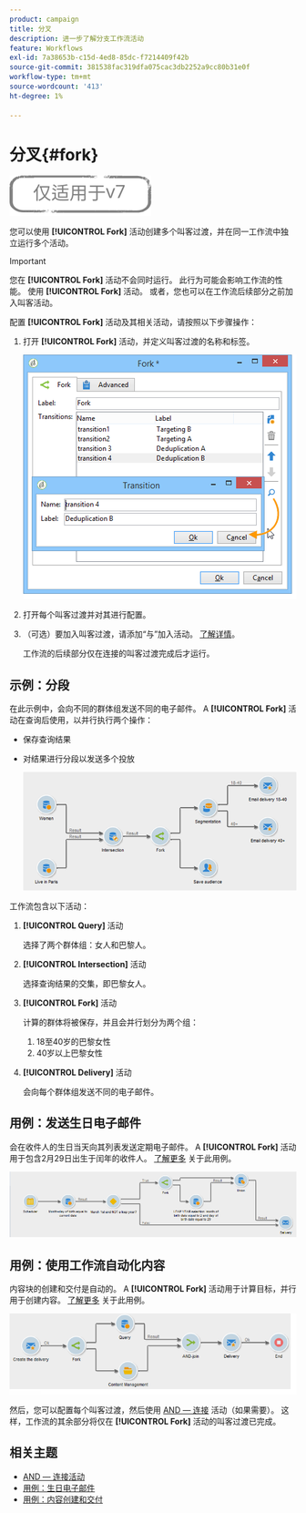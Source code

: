 ```yaml
---
product: campaign
title: 分叉
description: 进一步了解分支工作流活动
feature: Workflows
exl-id: 7a38653b-c15d-4ed8-85dc-f7214409f42b
source-git-commit: 381538fac319dfa075cac3db2252a9cc80b31e0f
workflow-type: tm+mt
source-wordcount: '413'
ht-degree: 1%

---
```


# 分叉{#fork}

![](../../assets/v7-only.svg)

您可以使用 **[!UICONTROL Fork]** 活动创建多个叫客过渡，并在同一工作流中独立运行多个活动。

>[!IMPORTANT]
>
>您在 **[!UICONTROL Fork]** 活动不会同时运行。 此行为可能会影响工作流的性能。 使用 **[!UICONTROL Fork]** 活动。 或者，您也可以在工作流后续部分之前加入叫客活动。

配置 **[!UICONTROL Fork]** 活动及其相关活动，请按照以下步骤操作：

1. 打开 **[!UICONTROL Fork]** 活动，并定义叫客过渡的名称和标签。

   ![](assets/s_user_segmentation_fork.png)

1. 打开每个叫客过渡并对其进行配置。
1. （可选）要加入叫客过渡，请添加“与”加入活动。 [了解详情](and-join.md)。

   工作流的后续部分仅在连接的叫客过渡完成后才运行。

## 示例：分段

在此示例中，会向不同的群体组发送不同的电子邮件。 A **[!UICONTROL Fork]** 活动在查询后使用，以并行执行两个操作：

* 保存查询结果
* 对结果进行分段以发送多个投放

   ![分支活动遵循两个查询的交集，并在列表更新活动和拆分活动之前。](assets/wkf_fork_example.png)

工作流包含以下活动：

1. **[!UICONTROL Query]** 活动

   选择了两个群体组：女人和巴黎人。

1. **[!UICONTROL Intersection]** 活动

   选择查询结果的交集，即巴黎女人。

1. **[!UICONTROL Fork]** 活动

   计算的群体将被保存，并且会并行划分为两个组：

   1. 18至40岁的巴黎女性
   1. 40岁以上巴黎女性

1. **[!UICONTROL Delivery]** 活动

   会向每个群体组发送不同的电子邮件。

## 用例：发送生日电子邮件

会在收件人的生日当天向其列表发送定期电子邮件。 A **[!UICONTROL Fork]** 活动用于包含2月29日出生于闰年的收件人。 [了解更多](sending-a-birthday-email.md) 关于此用例。

![分支活动遵循测试活动，并位于两个查询活动之前。](assets/birthday-workflow_usecase_1.png)

## 用例：使用工作流自动化内容

内容块的创建和交付是自动的。 A **[!UICONTROL Fork]** 活动用于计算目标，并行用于创建内容。 [了解更多](../../delivery/using/automating-via-workflows.md#creating-the-delivery-and-its-content) 关于此用例。

![分支活动跟在投放活动之后，位于查询活动和内容管理活动之前，二者均通过AND连接活动进行连接。](../../delivery/using/assets/d_ncs_content_workflow10.png)

然后，您可以配置每个叫客过渡，然后使用 [AND — 连接](and-join.md) 活动（如果需要）。 这样，工作流的其余部分将仅在 **[!UICONTROL Fork]** 活动的叫客过渡已完成。

## 相关主题

* [AND — 连接活动](and-join.md)
* [用例：生日电子邮件](sending-a-birthday-email.md)
* [用例：内容创建和交付](../../delivery/using/automating-via-workflows.md#creating-the-delivery-and-its-content)